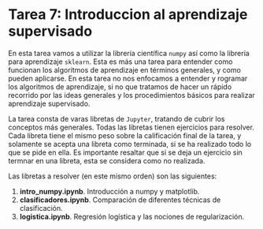 # Tarea 7: Introduccion al aprendizaje supervisado

En esta tarea vamos a utilizar la librería científica `numpy` así como
la librería para aprendizaje `sklearn`. Esta es más una tarea para
entender como funcionan los algoritmos de aprendizaje en términos
generales, y como pueden aplicarse. En esta tarea no nos enfocamos a
entender y rogramar los algoritmos de aprendizaje, si no que tratamos
de hacer un rápido recorrido por las ideas generales y los
procedimientos básicos para realizar aprendizaje supervisado.

La tarea consta de varas libretas de `Jupyter`, tratando de cubrir los
conceptos más generales. Todas las libretas tienen ejercicios para
resolver. Cada libreta tiene el mismo peso sobre la calificación final
de la tarea, y solamente se acepta una libreta como terminada, si se
ha realizado todo lo que se pide en ella. Es importante resaltar que
si se deja un ejercicio sin termnar en una libreta, esta se considera
como no realizada.

Las libretas a resolver (en este mismo orden) son las siguientes:

1. **intro_numpy.ipynb**. Introducción a numpy y matplotlib.
2. **clasificadores.ipynb**. Comparación de diferentes técnicas de clasificación.
3. **logistica.ipynb**. Regresión logística y las nociones de regularización.
